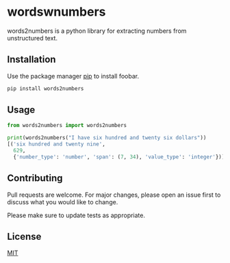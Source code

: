 # wordswnumbers

words2numbers is a python library for extracting numbers from unstructured text.

## Installation

Use the package manager [pip](https://pip.pypa.io/en/stable/) to install foobar.

```bash
pip install words2numbers
```

## Usage

```python
from words2numbers import words2numbers

print(words2numbers("I have six hundred and twenty six dollars"))
[('six hundred and twenty nine',
  629,
  {'number_type': 'number', 'span': (7, 34), 'value_type': 'integer'})]

```

## Contributing

Pull requests are welcome. For major changes, please open an issue first
to discuss what you would like to change.

Please make sure to update tests as appropriate.

## License

[MIT](https://choosealicense.com/licenses/mit/)

